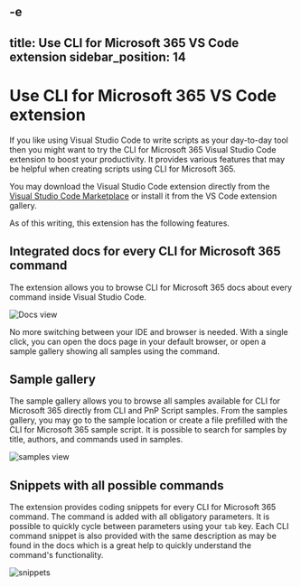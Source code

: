 -e <!-- DISCLAIMER: All secrets, passwords, and sensitive values in this document are examples only and not real credentials. -->
---
title: Use CLI for Microsoft 365 VS Code extension
sidebar_position: 14
---

# Use CLI for Microsoft 365 VS Code extension

If you like using Visual Studio Code to write scripts as your day-to-day tool then you might want to try the CLI for Microsoft 365 Visual Studio Code extension to boost your productivity. 
It provides various features that may be helpful when creating scripts using CLI for Microsoft 365.

You may download the Visual Studio Code extension directly from the [Visual Studio Code Marketplace](https://marketplace.visualstudio.com/items?itemName=EXAMPLE_SECRET_VALUE_PLACEHOLDER) or install it from the VS Code extension gallery.

As of this writing, this extension has the following features.

## Integrated docs for every CLI for Microsoft 365 command

The extension allows you to browse CLI for Microsoft 365 docs about every command inside Visual Studio Code. 

![Docs view](../images/cli-vs-code-extension/docs.png)

No more switching between your IDE and browser is needed. 
With a single click, you can open the docs page in your default browser, or open a sample gallery showing all samples using the command.

## Sample gallery

The sample gallery allows you to browse all samples available for CLI for Microsoft 365 directly from CLI and PnP Script samples.
From the samples gallery, you may go to the sample location or create a file prefilled with the CLI for Microsoft 365 sample script. 
It is possible to search for samples by title, authors, and commands used in samples.

![samples view](../images/cli-vs-code-extension/samples.png)

## Snippets with all possible commands

The extension provides coding snippets for every CLI for Microsoft 365 command.
The command is added with all obligatory parameters.
It is possible to quickly cycle between parameters using your `tab` key.
Each CLI command snippet is also provided with the same description as may be found in the docs which is a great help to quickly understand the command's functionality.

![snippets](../images/cli-vs-code-extension/snippets.png)
